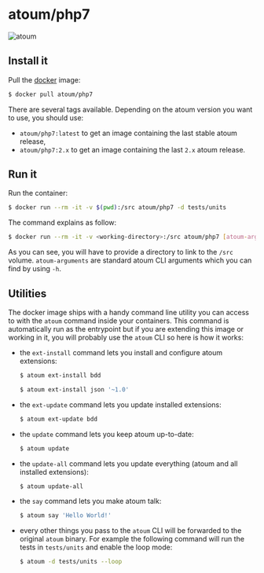 # atoum/php7

![atoum](http://downloads.atoum.org/images/logo.png)

## Install it

Pull the [docker](https://www.docker.com/) image:

```sh
$ docker pull atoum/php7
```

There are several tags available. Depending on the atoum version you want to use, you should use:

* `atoum/php7:latest` to get an image containing the last stable atoum release,
* `atoum/php7:2.x` to get an image containing the last `2.x` atoum release.

## Run it

Run the container:

```sh
$ docker run --rm -it -v $(pwd):/src atoum/php7 -d tests/units
```

The command explains as follow:

```sh
$ docker run --rm -it -v <working-directory>:/src atoum/php7 [atoum-arguments]
```

As you can see, you will have to provide a directory to link to the `/src` volume.
`atoum-arguments` are standard atoum CLI arguments which you can find by using `-h`.

## Utilities

The docker image ships with a handy command line utility you can access to with the `atoum` command
inside your containers. This command is automatically run as the entrypoint but if you are
extending this image or working in it, you will probably use the `atoum` CLI so here is
how it works:

* the `ext-install` command lets you install and configure atoum extensions:

  ```sh
  $ atoum ext-install bdd

  $ atoum ext-install json '~1.0'
  ```

* the `ext-update` command lets you update installed extensions:

  ```sh
  $ atoum ext-update bdd
  ```

* the `update` command lets you keep atoum up-to-date:

  ```sh
  $ atoum update
  ```

* the `update-all` command lets you update everything (atoum and all installed extensions):

  ```sh
  $ atoum update-all
  ```

* the `say` command lets you make atoum talk:

  ```sh
  $ atoum say 'Hello World!'
  ```

* every other things you pass to the `atoum` CLI will be forwarded to the original `atoum` binary. For example
  the following command will run the tests in `tests/units` and enable the loop mode:

  ```sh
  $ atoum -d tests/units --loop
  ```
